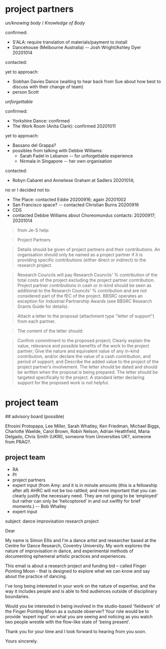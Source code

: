 # project partners

_un/knowing body_ / _Knowledge of Body_

confirmed:
- S'ALA: require translation of materials/payment to install
- Dancehouse (Melbourne Australia) -- Josh Wright/Ashley Dyer 20201014

contacted:

yet to approach:
- Siobhan Davies Dance (waiting to hear back from Sue about how best to discuss with their change of team)
- person Scott 

_unforgettable_

confirmed:
- Yorkshire Dance: confirmed
- The Work Room (Anita Clark): confirmed 20201011

yet to approach:

- Bassano del Grappa? 
- possibles from talking with Debbie Williams:
    + Sarah Fadel in Lebanon -- for unforgettable experience
    + Nirmala in Singapore -- her own organisation 

contacted:
- Robyn Cabaret and Anneliese Graham at Sadlers 20201014; 

no or I decided not to:
- The Place: contacted Eddie 20200916; again 20201002
- San Francisco space? -- contacted Christian Burns 20200916
- CDS
- contacted Debbie Williams about Choreomundus contacts: 20200917; 20201014


>from Je-S help:

>Project Partners

>Details should be given of project partners and their contributions. An organisation should only be named as a project partner if it is providing specific contributions (either direct or indirect) to the research project.

>Research Councils will pay Research Councils' % contribution of the total costs of the project excluding the project partner contribution. Project partner contributions in cash or in-kind should be seen as additional to the Research Councils' % contribution and are not considered part of the fEC of the project. BBSRC operates an exception for Industrial Partnership Awards (see BBSRC Research Grants Guide for details).

>Attach a letter to the proposal (attachment type "letter of support") from each partner.

>The content of the letter should:

>Confirm commitment to the proposed project;
Clearly explain the value, relevance and possible benefits of the work to the project partner;
Give the nature and equivalent value of any in-kind contribution, and/or declare the value of a cash contribution, and period of support; and
Describe the added value to the project of the project partner’s involvement.
The letter should be dated and should be written when the proposal is being prepared. The letter should be targeted specifically to the project. A standard letter declaring support for the proposed work is not helpful.


# project team

## advisory board (possible)

Efrosini Protopapa, Lee Miller, Sarah Whatley, Ken Friedman, Michael Biggs, Charlotte Waelde, Carol Brown, Robin Nelson, Adrian Heathfield, Maria Delgado, Chris Smith (UKRI), someone from Universities UK?, someone from PRAG?.

## project team

- RA
- PI
- project partners
- expert input (from Amy: and it is in minute amounts (this is a fellowship after all) AHRC will not be too rattled; and more important that you can clearly justify the necessary need. They are not going to be ‘employed’ but rather can only be ‘helicoptored’ in and out swiftly for brief moments.) -- Bob Whalley
- expert input 

subject: dance improvisation research project

Dear 

My name is Simon Ellis and I'm a dance artist and researcher based at the Centre for Dance Research, Coventry University. My work explores the nature of improvisation in dance, and experimental methods of documenting ephemeral artistic practices and experiences.

This email is about a research project and funding bid – called Finger Pointing Moon - that is designed to explore what we can know and say about the practice of dancing. 

I've long being interested in your work on the nature of expertise, and the way it includes people and is able to find audiences outside of disciplinary boundaries. 

Would you be interested in being involved in the studio-based 'fieldwork' of the Finger Pointing Moon as a outside observer? Your role would be to provide 'expert input' on what you are seeing and noticing as you watch two people wrestle with the flow-like state of 'being present'. 

Thank you for your time and I look forward to hearing from you soon.

Yours sincerely.


